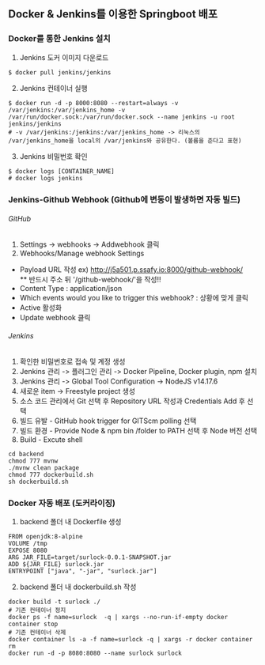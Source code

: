 ## Docker & Jenkins를 이용한 Springboot 배포  

### Docker를 통한 Jenkins 설치  
1. Jenkins 도커 이미지 다운로드
```
$ docker pull jenkins/jenkins
```  
2. Jenkins 컨테이너 실행
```
$ docker run -d -p 8000:8080 --restart=always -v /var/jenkins:/var/jenkins_home -v /var/run/docker.sock:/var/run/docker.sock --name jenkins -u root jenkins/jenkins
# -v /var/jenkins:/jenkins:/var/jenkins_home -> 리눅스의 /var/jenkins_home을 local의 /var/jenkins와 공유한다. (볼륨을 준다고 표현) 
```
3. Jenkins 비밀번호 확인
```
$ docker logs [CONTAINER_NAME]
# docker logs jenkins
```  

### Jenkins-Github Webhook  (Github에 변동이 발생하면 자동 빌드)
###### GitHub  
1. Settings -> webhooks -> Addwebhook 클릭
2. Webhooks/Manage webhook Settings  
- Payload URL 작성
ex) http://j5a501.p.ssafy.io:8000/github-webhook/   
 ** 반드시 주소 뒤 '/github-webhook/'을 작성!!
- Content Type : application/json
- Which events would you like to trigger this webhook? : 상황에 맞게 클릭
- Active 활성화
- Update webhook 클릭

###### Jenkins   
1. 확인한 비밀번호로 접속 및 계정 생성  
2. Jenkins 관리 -> 플러그인 관리 -> Docker Pipeline, Docker plugin, npm 설치  
3. Jenkins 관리 -> Global Tool Configuration -> NodeJS v14.17.6  
4. 새로운 item -> Freestyle project 생성  
5. 소스 코드 관리에서 Git 선택 후 Repository URL 작성과 Credentials Add 후 선택  
6. 빌드 유발 - GitHub hook trigger for GITScm polling 선택  
7. 빌드 환경 - Provide Node & npm bin /folder to PATH 선택 후 Node 버전 선택  
8. Build - Excute shell  
```
cd backend
chmod 777 mvnw
./mvnw clean package
chmod 777 dockerbuild.sh
sh dockerbuild.sh
```  

### Docker 자동 배포 (도커라이징)
1. backend 폴더 내 Dockerfile 생성
```
FROM openjdk:8-alpine
VOLUME /tmp
EXPOSE 8080
ARG JAR_FILE=target/surlock-0.0.1-SNAPSHOT.jar
ADD ${JAR_FILE} surlock.jar
ENTRYPOINT ["java", "-jar", "surlock.jar"]
```  
2. backend 폴더 내 dockerbuild.sh 작성
```
docker build -t surlock ./
# 기존 컨테이너 정지
docker ps -f name=surlock  -q | xargs --no-run-if-empty docker container stop
# 기존 컨테이너 삭제
docker container ls -a -f name=surlock -q | xargs -r docker container rm
docker run -d -p 8080:8080 --name surlock surlock
``` 
